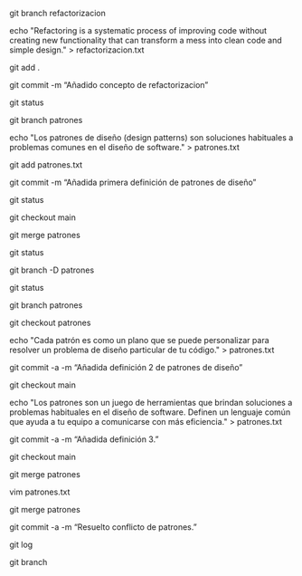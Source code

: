 git branch refactorizacion

echo "Refactoring is a systematic process of improving code without creating new functionality that can transform a mess into clean code and simple design." > refactorizacion.txt

git add .

git commit -m “Añadido concepto de refactorizacion”

git status

git branch patrones

echo "Los patrones de diseño (design patterns) son soluciones habituales a problemas comunes en el diseño de software." > patrones.txt

git add patrones.txt

git commit -m “Añadida primera definición de patrones de diseño”

git status

git checkout main

git merge patrones

git status

git branch -D patrones

git status

git branch patrones

git checkout patrones

echo "Cada patrón es como un plano que se puede personalizar para resolver un problema de diseño particular de tu código." > patrones.txt

git commit -a -m “Añadida definición 2 de patrones de diseño”

git checkout main

echo "Los patrones son un juego de herramientas que brindan soluciones a problemas habituales en el diseño de software. Definen un lenguaje común que ayuda a tu equipo a comunicarse con más eficiencia." > patrones.txt

git commit -a -m “Añadida definición 3.”

git checkout main

git merge patrones

vim patrones.txt

git merge patrones

git commit -a -m “Resuelto conflicto de patrones.”

git log

git branch
